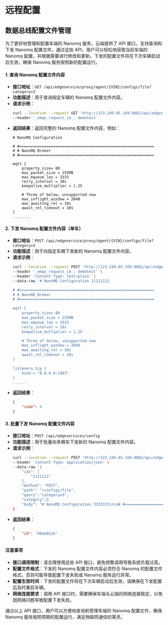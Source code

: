 # 远程配置

## 数据总线配置文件管理

为了更好地管理和配置车端的 Nanomq 服务，云端提供了 API 接口，支持查询和下发 Nanomq 配置文件。通过这些 API，用户可以轻松地获取当前车端的 Nanomq 配置，并根据需要进行修改和更新。下发的配置文件将在下次车辆启动后生效，确保 Nanomq 服务按照新的配置运行。

#### 1. 查询 Nanomq 配置文件内容
- **接口地址**：`GET /api/edgeservice/proxy/agent/{VIN}/configs/file?category=3`
- **功能描述**：用于查询指定车辆的 Nanomq 配置文件内容。
- **请求示例**：
    ```bash
    curl --location --request GET 'http://123.249.85.169:8082/api/edgeservice/proxy/agent/1111111/configs/file?category=3' \
    --header '_emqx_request_id_: demotest'
    ```
- **返回结果**：返回完整的 Nanomq 配置文件内容，例如：
    ```plaintext
    # NanoMQ Configuration 

    # #============================================================
    # # NanoMQ Broker
    # #============================================================

    mqtt {
        property_size= 80
        max_packet_size = 255MB
        max_mqueue_len = 3333
        retry_interval = 10s
        keepalive_multiplier = 1.25

        # Three of below, unsupported now
        max_inflight_window = 2048
        max_awaiting_rel = 10s
        await_rel_timeout = 10s
    }
    ........
    ```

#### 2. 下发 Nanomq 配置文件内容（单车）
- **接口地址**：`POST /api/edgeservice/proxy/agent/{VIN}/configs/file?category=3`
- **功能描述**：用于向指定车辆下发新的 Nanomq 配置文件内容。
- **请求示例**：
    ```bash
    curl --location --request POST 'http://123.249.85.169:8082/api/edgeservice/proxy/agent/1111111/configs/file?category=3' \
    --header '_emqx_request_id_: demotest' \
    --header 'Content-Type: text/plain' \
    --data-raw '# NanoMQ Configuration 11111111

    # #============================================================
    # # NanoMQ Broker
    # #============================================================

    mqtt {
        property_size= 80
        max_packet_size = 255MB
        max_mqueue_len = 3333
        retry_interval = 10s
        keepalive_multiplier = 1.25

        # Three of below, unsupported now
        max_inflight_window = 2048
        max_awaiting_rel = 10s
        await_rel_timeout = 10s
    }

    listeners.tcp {
        bind = "0.0.0.0:1883"
    }
    ......'
    ```
- **返回结果**：
    ```json
    {
        "code": 0
    }
    ```

#### 3. 批量下发 Nanomq 配置文件内容
- **接口地址**：`POST /api/edgeservices/config`
- **功能描述**：用于批量向多辆车下发新的 Nanomq 配置文件内容。
- **请求示例**：
    ```bash
    curl --location --request POST 'http://123.249.85.169:8082/api/edgeservices/config' \
    --header 'Content-Type: application/json' \
    --data-raw '{
        "ids": [
            "1111111"
        ],
        "method": "POST",
        "path": "/configs/file",
        "query":"category=3",
        "category":2,
        "body": "# NanoMQ Configuration 3333333\n\n# #============================================================\n# # NanoMQ Broker\n# #============================================================\n\nmqtt {\n\tproperty_size= 80\n\tmax_packet_size = 255MB\n\tmax_mqueue_len = 3333\n\tretry_interval = 10s\n\tkeepalive_multiplier = 1.25\n\n\t# Three of below, unsupported now\n\tmax_inflight_window = 2048\n\tmax_awaiting_rel = 10s\n\tawait_rel_timeout = 10s\n}\n\nlisteners.tcp {\n\tbind = \"0.0.0.0:1883\"\n}\n\n# listeners.ssl {\n#\tbind = \"0.0.0.0:8883\"\n#\tkeyfile = \"/etc/certs/key.pem\"\n#\tcertfile = \"/etc/certs/cert.pem\"\n#\tcacertfile = \"/etc/certs/cacert.pem\"\n#\tverify_peer = false\n#\tfail_if_no_peer_cert = false\n# }\n\nhttp_server {\n\tport = 8081\n\tlimit_conn = 2\n\tusername = admin\n\tpassword = public\n\tauth_type = no_auth\n}\n\nlog {\n\tto = [file, console]\n\tlevel = warn\n\tdir = \"./log\"\n\tfile = \"nanomq.log\"\n\trotation {\n\t\tsize = 10MB\n\t\tcount = 5\n\t}\n}\n\nauth {\n\tallow_anonymous = true\n\tno_match = allow\n\tdeny_action = ignore\n\n\tcache = {\n\t\tmax_size = 32\n\t\tttl = 1m\n\t}\n\n}\n# ......'
    }'
    ```
- **返回结果**：
    ```json
    {
        "id": "4b6e02a5"
    }
    ```

#### 注意事项
- **接口调用限制**：请合理使用这些 API 接口，避免频繁调用导致系统负载过高。
- **配置文件格式**：下发的 Nanomq 配置文件内容必须符合 Nanomq 的配置文件格式，否则可能导致配置下发失败或 Nanomq 服务运行异常。
- **配置生效时间**：下发的配置文件将在下次车辆启动后生效，请确保在下发配置后及时重启车辆。
- **网络连接要求**：调用 API 接口时，需要确保车端与云端的网络连接稳定，以免因网络问题导致配置下发失败。

通过以上 API 接口，用户可以方便地查询和管理车端的 Nanomq 配置文件，确保 Nanomq 服务按照预期的配置运行，满足物联网通信的需求。
